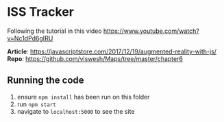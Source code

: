# ISS Tracker
Following the tutorial in this video https://www.youtube.com/watch?v=Nc1dPd6gIRU

**Article**: https://javascriptstore.com/2017/12/19/augmented-reality-with-js/
**Repo**: https://github.com/viswesh/Maps/tree/master/chapter6

## Running the code
1. ensure `npm install` has been run on this folder
2. run `npm start`
3. navigate to `localhost:5000` to see the site